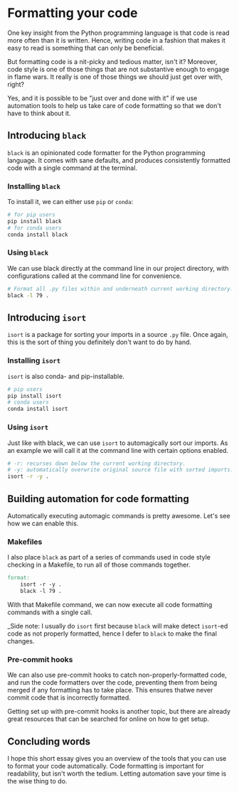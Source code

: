 # Formatting your code

One key insight from the Python programming language
is that code is read more often than it is written.
Hence, writing code in a fashion that makes it easy to read
is something that can only be beneficial.

But formatting code is a nit-picky and tedious matter, isn't it?
Moreover, code style is one of those things that are not substantive enough
to engage in flame wars.
It really is one of those things we should just get over with, right?

Yes, and it is possible to be "just over and done with it"
if we use automation tools to help us take care of code formatting
so that we don't have to think about it.

## Introducing `black`

`black` is an opinionated code formatter for the Python programming language.
It comes with sane defaults,
and produces consistently formatted code with a single command at the terminal.

### Installing `black`

To install it, we can either use `pip` or `conda`:

```bash
# for pip users
pip install black
# for conda users
conda install black
```

### Using `black`

We can use black directly at the command line in our project directory,
with configurations called at the command line for convenience.

```bash
# Format all .py files within and underneath current working directory.
black -l 79 .
```

## Introducing `isort`

`isort` is a package for sorting your imports in a source `.py` file.
Once again, this is the sort of thing
you definitely don't want to do by hand.

### Installing `isort`

`isort` is also conda- and pip-installable.

```bash
# pip users
pip install isort
# conda users
conda install isort
```

### Using `isort`

Just like with black, we can use `isort` to automagically sort our imports.
As an example we will call it at the command line with certain options enabled.

```bash
# -r: recurses down below the current working directory.
# -y: automatically overwrite original source file with sorted imports.
isort -r -y .
```

## Building automation for code formatting

Automatically executing automagic commands is pretty awesome.
Let's see how we can enable this.

### Makefiles

I also place `black` as part of a series of commands used in code style checking
in a Makefile, to run all of those commands together.

```makefile
format:
	isort -r -y .
	black -l 79 .
```

With that Makefile command,
we can now execute all code formatting commands with a single call.

_Side note: I usually do `isort` first
because `black` will make detect `isort`-ed code as not properly formatted,
hence I defer to `black` to make the final changes.

### Pre-commit hooks

We can also use pre-commit hooks to catch non-properly-formatted code,
and run the code formatters over the code,
preventing them from being merged if any formatting has to take place.
This ensures thatwe never commit code that is incorrectly formatted.

Getting set up with pre-commit hooks is another topic,
but there are already great resources that can be searched for online
on how to get setup.

## Concluding words

I hope this short essay gives you an overview
of the tools that you can use to format your code automatically.
Code formatting is important for readability,
but isn't worth the tedium.
Letting automation save your time is the wise thing to do.

